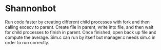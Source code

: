 # Shannonbot
Run code faster by creating different child processes with fork and then calling excecv to parent.  Create file in parent, write into file, and then wait for child processes to finish in parent. Once finished, open back up file and compute the average.
Sim.c can run by itself but manager.c needs sim.c in order to run correctly.
